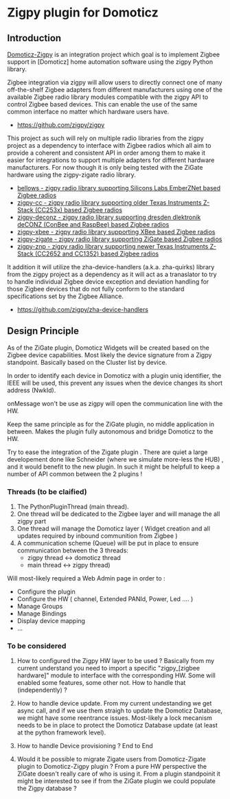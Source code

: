 # Zigpy plugin for Domoticz

## Introduction

[Domoticz-Zigpy](https://github.com/zigpy/zigpy) is an integration project which goal is to implement Zigbee support in [Domoticz] home automation software using the zigpy Python library.

Zigbee integration via zigpy will allow users to directly connect one of many off-the-shelf Zigbee adapters from different manufacturers using one of the available Zigbee radio library modules compatible with the zigpy API to control Zigbee based devices. This can enable the use of the same common interface no matter which hardware users have.

- <https://github.com/zigpy/zigpy>

This project as such will rely on multiple radio libraries from the zigpy project as a dependency to interface with Zigbee radios which all aim to provide a coherent and consistent API in order among them to make it easier for integrations to support multiple adapters for different hardware manufacturers. For now though it is only being tested with the ZiGate hardware using the zigpy-zigate radio library.

- [bellows - zigpy radio library supporting Silicons Labs EmberZNet based Zigbee radios](https://github.com/zigpy/bellows)
- [zigpy-cc - zigpy radio library supporting older Texas Instruments Z-Stack (CC253x) based Zigbee radios](https://github.com/zigpy/zigpy-cc)
- [zigpy-deconz - zigpy radio library supporting dresden dlektronik deCONZ (ConBee and RaspBee) based Zigbee radios](https://github.com/zigpy/zigpy-deconz)
- [zigpy-xbee - zigpy radio library supporting XBee based Zigbee radios](https://github.com/zigpy/zigpy-xbee)
- [zigpy-zigate - zigpy radio library supporting ZiGate based Zigbee radios](https://github.com/zigpy/zigpy-zigate)
- [zigpy-znp - zigpy radio library supporting newer Texas Instruments Z-Stack (CC2652 and CC1352) based Zigbee radios](https://github.com/zha-ng/zigpy-znp)

It addition it will utilize the zha-device-handlers (a.k.a. zha-quirks) library from the zigpy project as a dependency as it will act as a tranaslator to try to handle individual Zigbee device exception and deviation handling for those Zigbee devices that do not fully conform to the standard specifications set by the Zigbee Alliance.

- <https://github.com/zigpy/zha-device-handlers>

## Design Principle

As of the ZiGate plugin, Domoticz Widgets will be created based on the Zigbee device capabilities. Most likely the device signature from a Zigpy standpoint. Basically based on the Cluster list by device.

In order to identify each device in Domoticz with a plugin uniq identifier, the IEEE will be used, this prevent any issues when the device changes its short address (NwkId).

onMessage won't be use as zigpy will open the communication line with the HW.

Keep the same principle as for the ZiGate plugin, no middle application in between. Makes the plugin fully autonomous and bridge Domoticz to the HW.

Try to ease the integration of the Zigate plugin . There are quiet a large developement done like Schneider (where we simulate more-less the HUB) , and it would benefit to the new plugin. In such it might be helpfull to keep a number of API common between the 2 plugins !

### Threads (to be claified)

1. The PythonPluginThread (main thread).
1. One thread will be dedicated to the Zigbee layer and will manage the all zigpy part
1. One thread will manage the Domoticz layer ( Widget creation and all updates required by inbound communition from Zigbee )
1. A communication scheme (Queue) will be put in place to ensure communication between the 3 threads:
   * zigpy thread <-> domoticz thread
   * main thread <-> zigpy thread)

Will most-likely required a Web Admin page in order to :

* Configure the plugin
* Configure the HW ( channel, Extended PANId, Power, Led .... )
* Manage Groups
* Manage Bindings
* Display device mapping
* ...

### To be considered

1. How to configured the Zigpy HW layer to be used ? Basically from my current understand you need to import a specific "zigpy_[zigbee hardware]" module to interface with the corresponding HW. Some will enabled some features, some other not. How to handle that (independently) ?

1. How to handle device update. From my current undestanding we get async call, and if we use them straigh to update the Domoticz Database, we might have some reentrance issues. Most-likely a lock mecanism needs to be in place to protect the Domoticz Database update (at least at the python framework level).

1. How to handle Device provisioning ? End to End

1. Would it be possible to migrate Zigate users from Domoticz-Zigate plugin to Domoticz-Zigpy plugin ? From a pure HW perspective the ZiGate doesn't really care of who is using it. From a plugin standpoinit it might be interested to see if from the ZiGate plugin we could populate the Zigpy database ?
